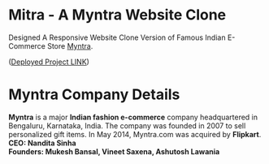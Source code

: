 # Mitra - A Myntra Website Clone
Designed A Responsive Website Clone Version of Famous Indian E-Commerce Store [Myntra](https://www.myntra.com/).

([Deployed Project LINK](https://anshsinghsonkhia.github.io/Mitra-A-Myntra-Website-Clone/))


# Myntra Company Details
**Myntra** is a major **Indian fashion e-commerce** company headquartered in Bengaluru, Karnataka, India. The company was founded in 2007 to sell personalized gift items. In May 2014, Myntra.com was acquired by **Flipkart**. <br>
**CEO: Nandita Sinha** <br>
**Founders: Mukesh Bansal, Vineet Saxena, Ashutosh Lawania**
